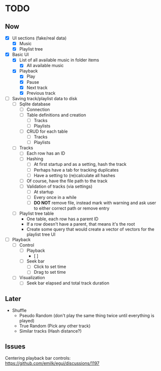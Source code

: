 # TODO

## Now

- [x] UI sections (fake/real data)
    - [x] Music
    - [x] Playlist tree

- [x] Basic UI
    - [x] List of all available music in folder items
        - [x] All available music
    - [x] Playback
        - [x] Play
        - [x] Pause
        - [x] Next track
        - [x] Previous track

- [ ] Saving track/playlist data to disk
    - [ ] Sqlite database
        - [ ] Connection
        - [ ] Table definitions and creation
            - [ ] Tracks
            - [ ] Playlists
        - [ ] CRUD for each table
            - [ ] Tracks
            - [ ] Playlists
    - [ ] Tracks
        - [ ] Each row has an ID
        - [ ] Hashing
            - [ ] At first startup and as a setting, hash the track
            - [ ] Perhaps have a tab for tracking duplicates
            - [ ] Have a setting to (re)calculate all hashes
        - [ ] Of course, have the file path to the track
        - [ ] Validation of tracks (via settings)
            - [ ] At startup
            - [ ] Every once in a while
            - [ ] __DO NOT__ remove file, instead mark with warning and ask user to either correct path or remove entry
    - [ ] Playlist tree table
        - One table, each row has a parent ID
        - If a row doesn't have a parent, that means it's the root
        - Create some query that would create a vector of vectors for the playlist tree UI

- [ ] Playback
    - [ ] Control
        - [ ] Playback
            - [ ]
        - [ ] Seek bar
            - [ ] Click to set time
            - [ ] Drag to set time
    - [ ] Visualization
        - [ ] Seek bar elapsed and total track duration

## Later

- Shuffle
    - Pseudo Random (don't play the same thing twice until everything is played)
    - True Random (Pick any other track)
    - Similar tracks (Hash distance?)

## Issues

Centering playback bar controls: https://github.com/emilk/egui/discussions/1197
